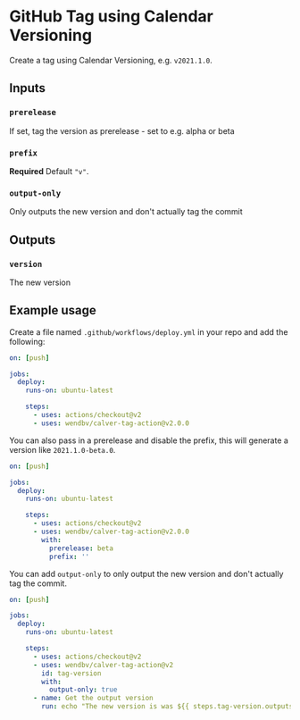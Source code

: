 # GitHub Tag using Calendar Versioning

Create a tag using Calendar Versioning, e.g. `v2021.1.0`.

## Inputs

### `prerelease`
If set, tag the version as prerelease - set to e.g. alpha or beta

### `prefix`
**Required** Default `"v"`.

### `output-only`
Only outputs the new version and don't actually tag the commit


## Outputs

### `version`
The new version

## Example usage
Create a file named `.github/workflows/deploy.yml` in your repo and add the following:

```yml
on: [push]

jobs:
  deploy:
    runs-on: ubuntu-latest

    steps:
      - uses: actions/checkout@v2
      - uses: wendbv/calver-tag-action@v2.0.0
```

You can also pass in a prerelease and disable the prefix, this will generate a version like `2021.1.0-beta.0`.
```yml
on: [push]

jobs:
  deploy:
    runs-on: ubuntu-latest

    steps:
      - uses: actions/checkout@v2
      - uses: wendbv/calver-tag-action@v2.0.0
        with:
          prerelease: beta
          prefix: ''
```
You can add `output-only` to only output the new version and don't actually tag the commit.
```yml
on: [push]

jobs:
  deploy:
    runs-on: ubuntu-latest

    steps:
      - uses: actions/checkout@v2
      - uses: wendbv/calver-tag-action@v2
        id: tag-version
        with:
          output-only: true
      - name: Get the output version
        run: echo "The new version is was ${{ steps.tag-version.outputs.version }}"
```
